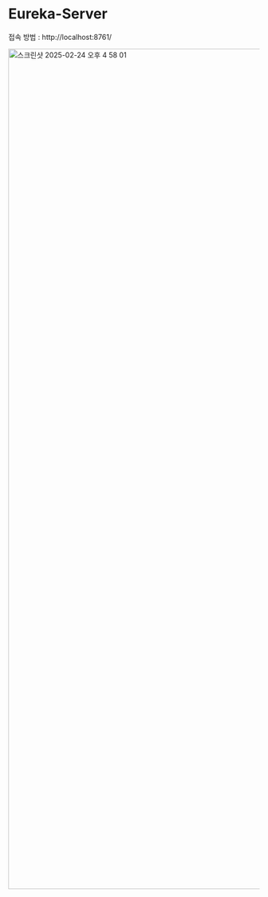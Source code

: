 # Eureka-Server

접속 방법 : http://localhost:8761/

<img width="1685" alt="스크린샷 2025-02-24 오후 4 58 01" src="https://github.com/user-attachments/assets/779b7177-6480-4ad1-b8ee-723b1270567e" />
